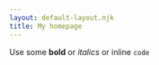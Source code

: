 ```yaml
---
layout: default-layout.njk
title: My homepage
---
```


Use some **bold** or _italics_ or inline `code`
